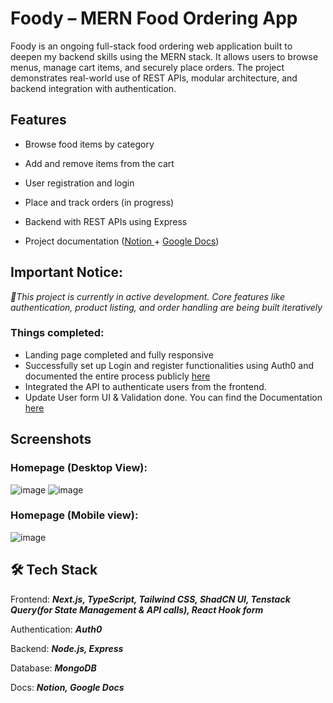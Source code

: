 #  Foody – MERN Food Ordering App
Foody is an ongoing full-stack food ordering web application built to deepen my backend skills using the MERN stack. It allows users to browse menus, manage cart items, and securely place orders. The project demonstrates real-world use of REST APIs, modular architecture, and backend integration with authentication.
## Features
- Browse food items by category

- Add and remove items from the cart

- User registration and login

- Place and track orders (in progress)

- Backend with REST APIs using Express

- Project documentation ([Notion ]( https://www.notion.so/MERN-Food-Application-Docs-1888e670a18e809890addab0118ce9c4?pvs=4)+ [Google Docs]( https://docs.google.com/document/d/1e2PqChVy0JU3fPJ6-Yl778OZ9c79jhpLIOgr07ZWEo0/edit?usp=sharing ))

## Important Notice: 

_🚧This project is currently in active development. Core features like authentication, product listing, and order handling are being built iteratively_

### Things completed: 
- Landing page completed and fully responsive
- Successfully set up Login and register functionalities using Auth0 and documented the entire process publicly [here](https://x.com/Izunnaya_/status/1887568820145168774)
- Integrated the API to authenticate users from the frontend. 
- Update User form UI & Validation done. You can find the Documentation [here](https://docs.google.com/document/d/1e2PqChVy0JU3fPJ6-Yl778OZ9c79jhpLIOgr07ZWEo0/edit?tab=t.0#heading=h.8u2lvhe3101j)

## Screenshots
### Homepage (Desktop View):
![image](https://github.com/user-attachments/assets/7245eec5-8750-42b3-ade0-c37ed7697e55)
![image](https://github.com/user-attachments/assets/106f5ac1-d863-4d76-870e-a11fec019d35)


### Homepage (Mobile view):
![image](https://github.com/user-attachments/assets/543b8f53-0ad6-46eb-bf2f-cad173f5e4d9)

## 🛠 Tech Stack
Frontend: _**Next.js, TypeScript, Tailwind CSS, ShadCN UI, Tenstack Query(for State Management & API calls), React Hook form**_

Authentication: _**Auth0**_

Backend: _**Node.js, Express**_

Database: _**MongoDB**_

Docs: _**Notion, Google Docs**_
